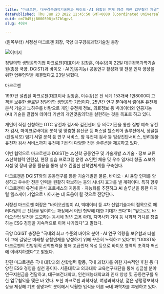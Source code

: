 ```yaml
---
title: "마크로젠, 대구경북과학기술원과 바이오ㆍAI 융합형 인재 양성 위한 업무협약 체결"
datePublished: Thu Jun 23 2022 11:45:50 GMT+0000 (Coordinated Universal Time)
cuid: cm7045jj8000508jx57blgpv1
slug: 4084

---
```



(왼쪽부터) 서정선 마크로젠 회장, 국양 대구경북과학기술원 총장

![이미지](https://cdn.hashnode.com/res/hashnode/image/upload/v1739256061795/a62c2a3c-e9e0-4452-8754-ae2a67355a2d.jpeg)

정밀의학 생명공학기업 마크로젠(대표이사 김창훈, 이수강)이 22일 대구경북과학기술원(총장 국양, DGIST)과 바이오ㆍAI(인공지능) 공동연구 활성화 및 전문 인재 양성을 위한 업무협약을 체결했다고 23일 밝혔다.

마크로젠

1997년 설립된 마크로젠(대표이사 김창훈, 이수강)은 전 세계 153개국 1만8000여 고객을 보유한 글로벌 정밀의학 생명공학 기업이다. 25년간 연구 분야에서 쌓아온 유전체 분석 기술과 노하우를 바탕으로 개인 유전체 정보, 의료정보 등 빅데이터와 인공지능(AI) 기술을 결합해 데이터 기반의 개인맞춤의학을 실현하는 것을 목표로 하고 있다.

개인이 직접 신청하는 DTC 유전자 검사와 검진센터 등 의료기관을 통한 질병 예측 유전자 검사, 마이크로바이옴 분석 및 맞춤형 유산균 등 퍼스널 헬스케어 솔루션에서, 싱글셀(단일세포) 염기 서열 분석 등 연구 서비스, 암 유전체 검사 등 임상진단서비스, 반려동물 유전자 검사 서비스까지 유전체 기반의 다양한 전문 솔루션을 제공하고 있다.

이번 협약으로 마크로젠과 DGIST는 △산학 공동연구 및 기술개발 △기술ㆍ정보 교류 △산학협력 인턴십, 현장 실습 프로그램 운영 △인턴 채용 및 우수 일자리 창출 △보유시설 및 장비 공동 활용을 통해 상호 긴밀한 산학연체계를 구축한다.

마크로젠은 DGIST와의 공동연구를 통한 기술개발은 물론, 바이오ㆍAI 융합 인재를 양성하고 우수한 전문 인력을 원활히 확보하는 등의 시너지 효과를 낼 계획이다. 특히 향후 마크로젠이 유전체 분석 프로세스의 자동화ㆍ지능화를 추진하고 AI 솔루션을 통한 디지털 헬스케어 기업으로 나아가는 데 도움이 될 것으로 전망된다.

서정선 마크로젠 회장은 "바이오산업이 AI, 빅데이터 등 4차 산업기술과의 접목으로 패러다임의 큰 전환을 맞이하는 과정에서 이번 협약에 대한 기대가 크다"며 "앞으로도 바이오산업 발전을 도모하는 동시에 청년 고용 확대, 지역사회 기여 등 사회적 가치를 창출하는 ESG 경영을 지속적으로 이어 나가겠다"고 말했다.

국양 DGIST 총장은 "국내외 최고 수준의 바이오 분야ㆍAI 연구 역량을 보유함과 더불어 그에 걸맞은 미래형 융합인재를 양성하기 위해 꾸준히 노력하고 있다"며 "DGIST와 마크로젠의 전방위적 산학협력을 통해 고급인재 육성 등으로 바이오 영역의 초격차 혁신에 이바지하겠다"고 밝혔다.

한편 마크로젠은 국내 대학과의 산학협력 활동, 국내 과학자를 위한 지속적인 후원 등 다양한 ESG 경영을 실천 중이다. 서울대학교 의과대학 교육연구재단을 통해 싱글셀 분야 연구지원금을 전달하고, 대구보건대학교, 인천재능대학교와 인재 양성 및 공동연구를 위한 업무협약을 맺은 바 있다. 또한 마크로젠 과학자상, 여성과학자상, 젊은 생명정보학자상을 제정해 기초 생명과학 분야에서 탁월한 업적을 이룬 국내 과학자를 후원하고 있다.